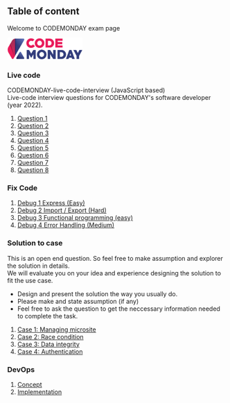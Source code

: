 ## Table of content
Welcome to CODEMONDAY exam page

<img src="assets/codemonday-logo-hor.png"  height="50">

### Live code
CODEMONDAY-live-code-interview (JavaScript based) \
Live-code interview questions for CODEMONDAY's software developer (year 2022).

1. [Question 1](/pages/live-code-1.md)
2. [Question 2](/pages/live-code-2.md)
3. [Question 3](/pages/live-code-3.md)
4. [Question 4](/pages/live-code-4.md)
4. [Question 5](/pages/live-code-5.md)
4. [Question 6](/pages/live-code-6.md)
4. [Question 7](/pages/live-code-7.md)
4. [Question 8](/pages/live-code-8.md)

### Fix Code
1. [Debug 1 Express (Easy)](/pages/debug-1.md)
2. [Debug 2 Import / Export (Hard)](/pages/debug-2.md)
3. [Debug 3 Functional programming (easy)](/pages/debug-3.md)
4. [Debug 4 Error Handling (Medium)](/pages/debug-4.md)

### Solution to case
This is an open end question. So feel free to make assumption and explorer the solution in details. \
We will evaluate you on your idea and experience designing the solution to fit the use case.

* Design and present the solution the way you usually do.
* Please make and state assumption (if any)
* Feel free to ask the question to get the neccessary information needed to complete the task.

1. [Case 1: Managing microsite](/pages/case-1.md)
2. [Case 2: Race condition](/pages/case-2.md)
3. [Case 3: Data integrity](/pages/case-3.md)
4. [Case 4: Authentication](/pages/case-4.md)

### DevOps
1. [Concept](/pages/dev-ops-1.md)
2. [Implementation](/pages/dev-ops-2.md)
